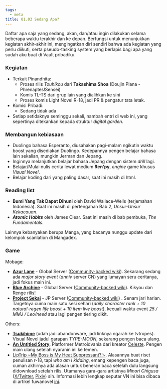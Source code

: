 ```yaml
---
tags:
  - meta
title: 01.03 Sedang Apa?
---
```

Daftar apa saja yang sedang, akan, dan/atau ingin dilakukan selama beberapa waktu terakhir dan ke depan. Berfungsi untuk menunjukkan kegiatan akhir-akhir ini, mengingatkan diri sendiri bahwa ada kegiatan yang perlu diikuti, serta pseudo-tasking system yang berlapis bagi apa yang sudah aku buat di Vault pribadiku.

### Kegiatan

- Terkait Pinandhita:
    - Proses rilis *Touhikou* dari **Takashima Shoa** (Doujin Plana - Phrenaptes!Sensei)
    - Komis TL-TS dari grup lain yang dialihkan ke sini
    - Proses komis Light Novel R-18, jadi PR & pengatur tata letak.
- Komisi Pribadi:
    - Sedang tidak ada
- Setiap setidaknya seminggu sekali, nambah entri di web ini, yang sepertinya ditekankan kepada struktur *digital garden*.

### Membangun kebiasaan

- Duolingo bahasa Esperanto, diusahakan pagi-malam ngikutin waktu boost yang disediakan Duolingo. Kedepannya pengen belajar bahasa lain sekalian, mungkin Jerman dan Jepang.
- Inginnya melanjutkan belajar bahasa Jepang dengan sistem *drill* lagi.
- Belajar/Mulai nulis cerita lewat medium **Ren'py**, *engine* game khusus *Visual Novel*.
- Belajar koding dari yang paling dasar, saat ini masih di html.

### Reading list

- **Bumi Yang Tak Dapat Dihuni** oleh David Wallace-Wells (terjemahan Indonesia). Saat ini masih di pertengahan Bab 2, *Unsur-Unsur Kekacauan*.
- ***Atomic Habits*** oleh James Clear. Saat ini masih di bab pembuka, *The Fundamentals*.

Lainnya kebanyakan berupa Manga, yang bacanya nunggu update dari kelompok scanlation di Mangadex.

### Game

Mobage:
- [**Azur Lane**](https://azurlane.yo-star.com/) - Global Server ([Community-backed wiki](https://azurlane.koumakan.jp/wiki/Azur_Lane_Wiki)). Sekarang sedang ada *major story event* (*anniv* server CN) yang lumayan seru ceritanya, jadi fokus main ini.
- [**Blue Archive**](https://bluearchive.jp/) - Global Server ([Community-backed wiki](https://bluearchive.wiki/wiki/Main_Page)). Kikyou dan Renge rilis!
- [**Project Sekai**](https://pjsekai.sega.jp/) - JP Server ([Community-backed wiki](https://www.sekaipedia.org/wiki/Main_Page)) . Senam jari harian. Targetnya cuma main satu sesi sehari (*daily character rank + 10 natural-regen life boost + 10 item live boost*), kecuali waktu event *25 / MMJ / Leo/need* atau lagi pengen tiering dikit.

Others:
- [**Tsukihime**](https://tvtropes.org/pmwiki/pmwiki.php/VisualNovel/Tsukihime) (udah jadi abandonware, jadi linknya ngarah ke tvtropes). Visual Novel jadul garapan *TYPE-MOON*, sekarang pengen baca ulang.
- [**An Untitled Story**](https://www.mattmakesgames.com/). Platformer Metroidvania dari kreator [Celeste](https://store.steampowered.com/app/504230/celeste/). Pengen main ulang setelah nyaranin ini ke temen.
- [LipTrip ~My Boss is My Heat Suppressant?!~](https://store.steampowered.com/app/2793290/). Alasannya buat riset penulisan r-18, tapi *who am I kidding*, emang kepengen baca juga, cuman akhirnya ada alasan untuk beneran baca setelah dulu langsung didownload setelah rilis. Utamanya gara-gara artistnya *Minori Chigusa* ([X/Twitter](https://twitter.com/minori_chigusa), [Pixiv](https://www.pixiv.net/member.php?id=41106591)) sih. Informasi lebih lengkap seputar VN ini bisa dibaca di artikel fuwanovel [ini](https://fuwanovel.moe/2024/02/lip-trip-boss-wa-watashi-no-genetsuzai-announcement-yuri-spiced-with-omegaverse-elements/).
